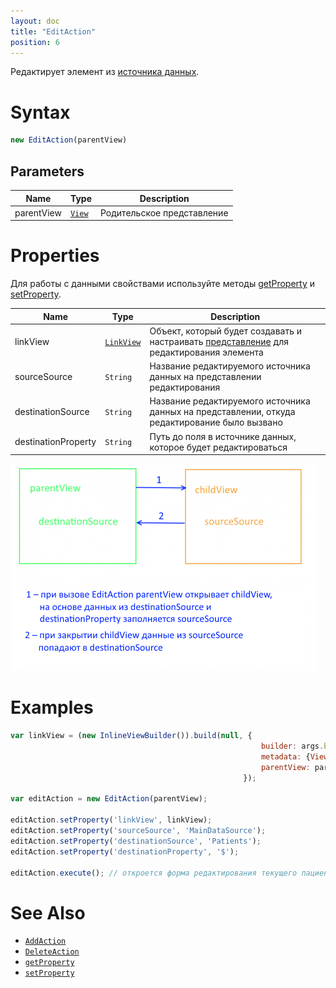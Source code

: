 ```yaml
---
layout: doc
title: "EditAction"
position: 6
---
```


Редактирует элемент из [источника данных](../../DataSources).

# Syntax

```js
new EditAction(parentView)
```
## Parameters

|Name|Type|Description|
|----|----------|---------|
|parentView|[`View`](../../Elements/View/)| Родительское представление |

# Properties

Для работы с данными свойствами используйте методы [getProperty](../BaseAction/BaseAction.getProperty/) и [setProperty](../BaseAction/BaseAction.setProperty/).

|Name|Type|Description|
|----|----|-----------|
|linkView|[`LinkView`](../../Elements/View/LinkView/)|Объект, который будет создавать и настраивать [представление](../../Elements/View/) для редактирования элемента|
|sourceSource|`String`|Название редактируемого источника данных на представлении редактирования|
|destinationSource|`String`|Название редактируемого источника данных на представлении, откуда редактирование было вызвано|
|destinationProperty|`String`|Путь до поля в источнике данных, которое будет редактироваться|

![](Scheme.png)


# Examples

```js
var linkView = (new InlineViewBuilder()).build(null, {
														builder: args.builder, 
														metadata: {View: editPatientView}, 
														parentView: parentView
													});

var editAction = new EditAction(parentView);

editAction.setProperty('linkView', linkView);
editAction.setProperty('sourceSource', 'MainDataSource');
editAction.setProperty('destinationSource', 'Patients');
editAction.setProperty('destinationProperty', '$');

editAction.execute(); // откроется форма редактирования текущего пациента
```

# See Also

* [`AddAction`](../AddAction/)
* [`DeleteAction`](../DeleteAction/)
* [`getProperty`](../BaseAction/BaseAction.getProperty/)
* [`setProperty`](../BaseAction/BaseAction.setProperty/)